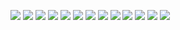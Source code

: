 ![](./Documentation/Images/C%20HTTP%20Client%20-%201.jpg)
![](./Documentation/Images/C%20HTTP%20Client%20-%202.jpg)
![](./Documentation/Images/C%20HTTP%20Client%20-%203.jpg)
![](./Documentation/Images/C%20HTTP%20Client%20-%204.jpg)
![](./Documentation/Images/C%20HTTP%20Client%20-%205.jpg)
![](./Documentation/Images/C%20HTTP%20Client%20-%206.jpg)
![](./Documentation/Images/C%20HTTP%20Client%20-%207.jpg)
![](./Documentation/Images/C%20HTTP%20Client%20-%208.jpg)
![](./Documentation/Images/C%20HTTP%20Client%20-%209.jpg)
![](./Documentation/Images/C%20HTTP%20Client%20-%2010.jpg)
![](./Documentation/Images/C%20HTTP%20Client%20-%2011.jpg)
![](./Documentation/Images/C%20HTTP%20Client%20-%2012.jpg)
![](./Documentation/Images/C%20HTTP%20Client%20-%2013.jpg)